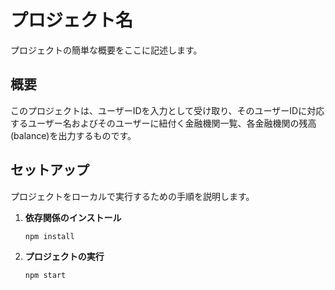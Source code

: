 # プロジェクト名

プロジェクトの簡単な概要をここに記述します。

## 概要

このプロジェクトは、ユーザーIDを入力として受け取り、そのユーザーIDに対応するユーザー名およびそのユーザーに紐付く金融機関一覧、各金融機関の残高(balance)を出力するものです。

## セットアップ

プロジェクトをローカルで実行するための手順を説明します。

1. **依存関係のインストール**

   ```bash
   npm install
   ```

2. **プロジェクトの実行**

   ```bash
   npm start
   ```
